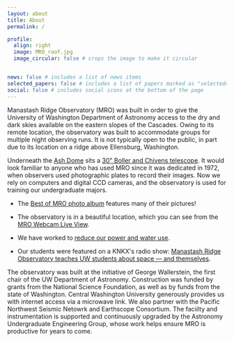 ```yaml
---
layout: about
title: About
permalink: /

profile:
  align: right
  image: MRO_roof.jpg
  image_circular: false # crops the image to make it circular


news: false # includes a list of news items
selected_papers: false # includes a list of papers marked as "selected={true}"
social: false # includes social icons at the bottom of the page
---
```

Manastash Ridge Observatory (MRO) was built in order to give the University of Washington Department of Astronomy access to the dry and dark skies available on the eastern slopes of the Cascades. Owing to its remote location, the observatory was built to accommodate groups for multiple night observing runs. It is not typically open to the public, in part due to its location on a ridge above Ellensburg, Washington.

Underneath the [Ash Dome](http://www.ashdome.com/) sits a [30" Boller and Chivens telescope](https://bollerandchivens.com/?p=1105). It would look familiar to anyone who has used MRO since it was dedicated in 1972, when observers used photographic plates to record their images. Now we rely on computers and digital CCD cameras, and the observatory is used for training our undergraduate majors.

- The [Best of MRO photo album](https://photos.app.goo.gl/qF1D4G1Ctw6QgSDG9) features many of their pictures!

- The observatory is in a beautiful location, which you can see from the  [MRO Webcam Live View](http://depts.washington.edu/mrouser/webcams/).

- We have worked to [reduce our power and water use](https://green.uw.edu/blog/2016-03/uws-manastash-ridge-observatory-gets-sustainability-overhaul).

- Our students were featured on a KNKX's radio show: [Manastash Ridge Observatory teaches UW students about space — and themselves](https://www.knkx.org/post/manastash-ridge-observatory-teaches-uw-students-about-space-and-themselves).

The observatory was built at the initiative of George Wallerstein, the first chair of the UW Department of Astronomy. Construction was funded by grants from the National Science Foundation, as well as by funds from the state of Washington. Central Washington University generously provides us with internet access via a microwave link. We also partner with the Pacific Northwest Seismic Netowrk and Earthscope Consortium. The faciilty and instrumentation is supported and continuously upgraded by the Astronomy Undergraduate Engineering Group, whose work helps ensure MRO is productive for years to come. 
